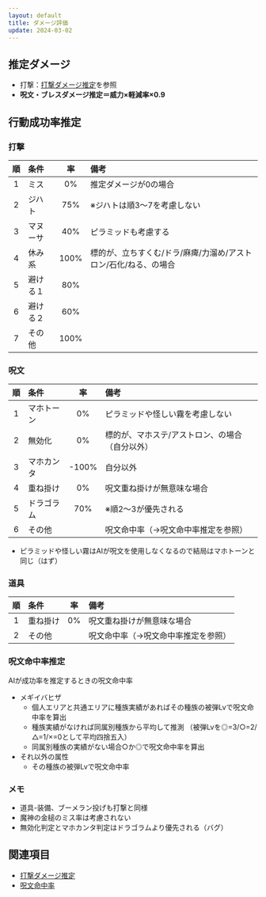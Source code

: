 ```yaml
---
layout: default
title: ダメージ評価
update: 2024-03-02
---
```


## 推定ダメージ

* 打撃：[打撃ダメージ推定](ai_weapon.md)を参照
* __呪文・ブレスダメージ推定＝威力×軽減率×0.9__


## 行動成功率推定

### 打撃

| 順 | 条件       | 率  | 備考                                                             |
|:--:|:-----------|:---:|:-----------------------------------------------------------------|
|  1 | ミス       |  0% | 推定ダメージが0の場合                                            |
|  2 | ジハト     | 75% | ※ジハトは順3～7を考慮しない                                     |
|  3 | マヌーサ   | 40% | ピラミッドも考慮する                                             |
|  4 | 休み系     |100% | 標的が、立ちすくむ/ドラ/麻痺/力溜め/アストロン/石化/ねる、の場合 |
|  5 | 避ける１   | 80% |
|  6 | 避ける２   | 60% |
|  7 | その他     |100% |

### 呪文

| 順 | 条件       | 率  | 備考                                                             |
|:--:|:-----------|:---:|:-----------------------------------------------------------------|
|  1 | マホトーン |  0% | ピラミッドや怪しい霧を考慮しない                                 |
|  2 | 無効化     |  0% | 標的が、マホステ/アストロン、の場合（自分以外）                  |
|  3 | マホカンタ |-100%| 自分以外                                                         |
|  4 | 重ね掛け   |  0% | 呪文重ね掛けが無意味な場合                                       |
|  5 | ドラゴラム | 70% | ※順2～3が優先される                                             |
|  6 | その他     |     | 呪文命中率（→呪文命中率推定を参照）                             |

* ピラミッドや怪しい霧はAIが呪文を使用しなくなるので結局はマホトーンと同じ（はず）

### 道具

| 順 | 条件       | 率  | 備考                                                             |
|:--:|:-----------|:---:|:-----------------------------------------------------------------|
|  1 | 重ね掛け   |  0% | 呪文重ね掛けが無意味な場合                                       |
|  2 | その他     |     | 呪文命中率（→呪文命中率推定を参照）                             |

### 呪文命中率推定

AIが成功率を推定するときの呪文命中率

* メギイバヒザ
	* 個人エリアと共通エリアに種族実績があればその種族の被弾Lvで呪文命中率を算出
	* 種族実績がなければ同属別種族から平均して推測
		（被弾Lvを◎=3/○=2/△=1/×=0として平均四捨五入）
	* 同属別種族の実績がない場合○か◎で呪文命中率を算出
* それ以外の属性
	* その種族の被弾Lvで呪文命中率


### メモ

* 道具-装備、ブーメラン投げも打撃と同様
* 魔神の金槌のミス率は考慮されない
* 無効化判定とマホカンタ判定はドラゴラムより優先される（バグ）


## 関連項目

* [打撃ダメージ推定](ai_weapon.md)
* [呪文命中率](spell_hit_rate.md)
